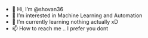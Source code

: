 - 👋 Hi, I’m @shovan36
- 👀 I’m interested in Machine Learning and Automation
- 🌱 I’m currently learning nothing actually xD
- 📫 How to reach me .. I prefer you dont

